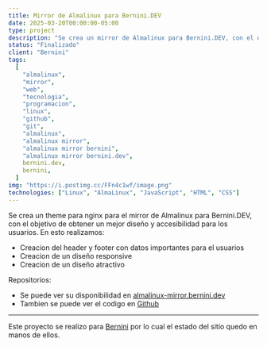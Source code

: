 ```yaml
---
title: Mirror de Almalinux para Bernini.DEV
date: 2025-03-20T00:00:00-05:00
type: project
description: "Se crea un mirror de Almalinux para Bernini.DEV, con el objetivo de tener una copia para mejorar la velocidad de descarga y actualización de servidores y accesible para todos."
status: "Finalizado"
client: "Bernini"
tags:
  [
    "almalinux",
    "mirror",
    "web",
    "tecnologia",
    "programacion",
    "linux",
    "github",
    "git",
    "almalinux",
    "almalinux mirror",
    "almalinux mirror bernini",
    "almalinux mirror bernini.dev",
    bernini.dev,
    bernini,
  ]
img: "https://i.postimg.cc/FFn4c1wf/image.png"
technologies: ["Linux", "AlmaLinux", "JavaScript", "HTML", "CSS"]
---
```


Se crea un theme para nginx para el mirror de Almalinux para Bernini.DEV, con el objetivo de obtener un mejor diseño y accesibilidad para los usuarios. En esto realizamos:

- Creacion del header y footer con datos importantes para el usuarios
- Creacion de un diseño responsive
- Creacion de un diseño atractivo

Repositorios:
- Se puede ver su disponibilidad en [almalinux-mirror.bernini.dev](https://almalinux-mirror.bernini.dev/)
- Tambien se puede ver el codigo en [Github](https://github.com/Vasak-Group/almalinux-bernini-nginx)

---

Este proyecto se realizo para [Bernini](https://bernini.dev/) por lo cual el estado del sitio quedo en manos de ellos.
